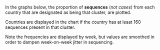 In the graphs below, the proportion of **sequences** (_not cases_) from each country that are designated as being that cluster, are plotted.

Countries are displayed in the chart if the country has at least 160 sequences present in that cluster.

Note the frequencies are displayed by week, but values are smoothed in order to dampen week-on-week jitter in sequencing.